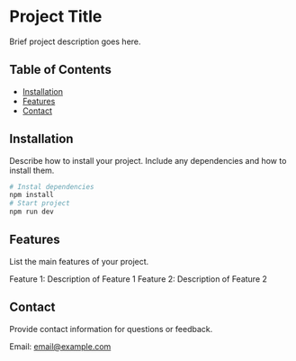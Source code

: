 # Project Title

Brief project description goes here.

## Table of Contents

- [Installation](#installation)
- [Features](#features)
- [Contact](#contact)

## Installation

Describe how to install your project. Include any dependencies and how to install them.

```bash
# Instal dependencies
npm install
# Start project
npm run dev
```

## Features

List the main features of your project.

Feature 1: Description of Feature 1
Feature 2: Description of Feature 2

## Contact

Provide contact information for questions or feedback.

Email: email@example.com
